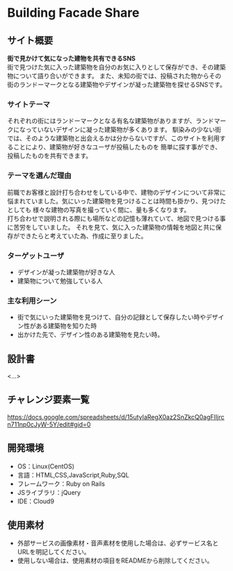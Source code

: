 # Building Facade Share

## サイト概要
  
**街で見かけて気になった建物を共有できるSNS**  
街で見つけた気に入った建築物を自分のお気に入りとして保存ができ、その建築物について語り合いができます。
また、未知の街では、投稿された物からその街のランドーマークとなる建築物やデザインが凝った建築物を探せるSNSです。

### サイトテーマ
それぞれの街にはランドーマークとなる有名な建築物がありますが、ランドマークになっていないデザインに凝った建築物が多くあります。
馴染みの少ない街では、そのような建築物と出会えるかは分からないですが、このサイトを利用することにより、建築物が好きなユーザが投稿したものを
簡単に探す事ができ、投稿したものを共有できます。

### テーマを選んだ理由
前職でお客様と設計打ち合わせをしている中で、建物のデザインについて非常に悩まれていました。気にいった建築物を見つけることは時間も掛かり、見つけたとしても
様々な建物の写真を撮っていく間に、量も多くなります。  
打ち合わせで説明される際にも場所などの記憶も薄れていて、地図で見つける事に苦労をしていました。
それを見て、気に入った建築物の情報を地図と共に保存ができたらと考えていた為、作成に至りました。

### ターゲットユーザ
* デザインが凝った建築物が好きな人
* 建築物について勉強している人

### 主な利用シーン
* 街で気にいった建築物を見つけて、自分の記録として保存したい時やデザイン性がある建築物を知りた時
* 出かけた先で、デザイン性のある建築物を見たい時。


## 設計書
<...>

## チャレンジ要素一覧
https://docs.google.com/spreadsheets/d/15utyIaRegX0az2SnZkcQ0agFIIjrcn711np0cJyW-5Y/edit#gid=0

## 開発環境
- OS：Linux(CentOS)
- 言語：HTML,CSS,JavaScript,Ruby,SQL
- フレームワーク：Ruby on Rails
- JSライブラリ：jQuery
- IDE：Cloud9

## 使用素材
- 外部サービスの画像素材・音声素材を使用した場合は、必ずサービス名とURLを明記してください。
- 使用しない場合は、使用素材の項目をREADMEから削除してください。
